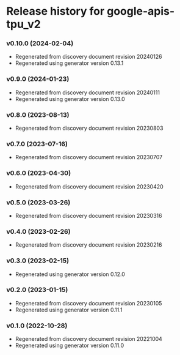 # Release history for google-apis-tpu_v2

### v0.10.0 (2024-02-04)

* Regenerated from discovery document revision 20240126
* Regenerated using generator version 0.13.1

### v0.9.0 (2024-01-23)

* Regenerated from discovery document revision 20240111
* Regenerated using generator version 0.13.0

### v0.8.0 (2023-08-13)

* Regenerated from discovery document revision 20230803

### v0.7.0 (2023-07-16)

* Regenerated from discovery document revision 20230707

### v0.6.0 (2023-04-30)

* Regenerated from discovery document revision 20230420

### v0.5.0 (2023-03-26)

* Regenerated from discovery document revision 20230316

### v0.4.0 (2023-02-26)

* Regenerated from discovery document revision 20230216

### v0.3.0 (2023-02-15)

* Regenerated using generator version 0.12.0

### v0.2.0 (2023-01-15)

* Regenerated from discovery document revision 20230105
* Regenerated using generator version 0.11.1

### v0.1.0 (2022-10-28)

* Regenerated from discovery document revision 20221004
* Regenerated using generator version 0.11.0

